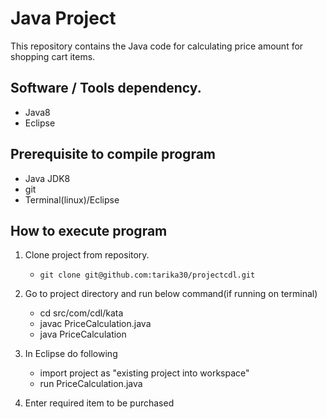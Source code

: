 # Java Project

This repository contains the Java code for calculating price amount for shopping cart items.

## Software / Tools dependency.

* Java8
* Eclipse


## Prerequisite to compile program

 * Java JDK8
 * git
 * Terminal(linux)/Eclipse

## How to execute program

1. Clone project from repository.
      * `git clone git@github.com:tarika30/projectcdl.git`

2. Go to project directory and run below command(if running on terminal)
      * cd src/com/cdl/kata
      * javac PriceCalculation.java
      * java PriceCalculation

3. In Eclipse do following
      * import project as "existing project into workspace"
      * run PriceCalculation.java

4. Enter required item to be purchased      
